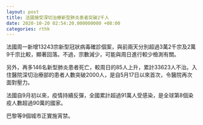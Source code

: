 ```yaml
---
layout: post
title: 法國接受深切治療新型肺炎患者突破2千人
date: 2020-10-20 02:54:20.000000000 +08:00
categories: rthk
---
```


法國周一新增13243宗新型冠狀病毒確診個案，與前兩天分別超過3萬2千宗及2萬9千宗比較，顯著回落。不過，宗數減少，可能與周日進行較少檢測有關。

另外，再多146名新型肺炎患者死亡，較周日的85人上升，累計33623人不治。入住醫院深切治療部的患者人數突破2000人，是自5月17日以來首次，令醫院再次面對壓力。

法國自9月初以來，疫情持續反彈，全國累計超過91萬人受感染，是全球第8個染疫人數超過90萬的國家。

巴黎等9個城市正實施宵禁。
